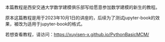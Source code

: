 本篇教程是西安交通大学数学建模俱乐部写给愿意参加数学建模的新生的教程。

原本这篇教程是用于2023年10月1日的讲座的，后续为了测试jupyter-book的效果，被改为适用于jupyter-book的格式。

若想查看教程，请访问：https://xuyisen-x.github.io/PythonBasicMCM/
